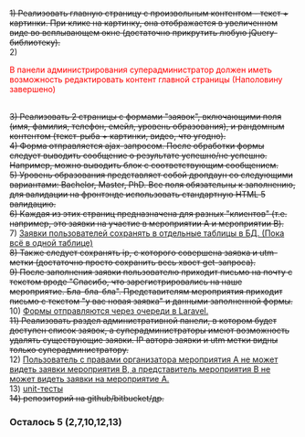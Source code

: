 <strike>1) Реализовать главную страницу с произвольным контентом - текст + картинки. При клике на картинку, она отображается в увеличенном виде во всплывающем окне (достаточно прикрутить любую jQuery-библиотеку).</strike><br>
2) <ins><p style="color: red">В панели администрирования суперадминистратор должен иметь возможность редактировать контент главной страницы (Наполовину завершено)</p> </ins><br>
<strike>3) Реализовать 2 страницы с формами "заявок", включающими поля (имя, фамилия, телефон, емейл, уровень образования), и рандомным контентом (текст-рыба + картинки, видео, что угодно).</strike><br> 
<strike> 4) Форма отправляется ajax-запросом. После обработки формы следует выводить сообщение о результате успешно/не успешно. Например, можно выводить блок c соответствующим сообщением.</strike><br>
<strike>5) Уровень образования представляет собой дропдаун со следующими вариантами: Bachelor, Master, PhD. Все поля обязательны к заполнению, для валидации на фронтэнде использовать стандартную HTML 5 валидацию.</strike><br> 
<strike>6) Каждая из этих страниц предназначена для разных "клиентов" (т.е. например, это заявки на участие в мероприятии A и мероприятии B). </strike><br>
7) <ins>Заявки пользователей сохранять в отдельные таблицы в БД. (Пока всё в одной таблице) </ins><br>
<strike>8) Также следует сохранять ip, с которого совершена заявка и utm-метки (достаточно просто сохранить весь хвост get-запроса).</strike><br> 
<strike>9) После заполнения заявки пользователю приходит письмо на почту с текстом вроде "Спасибо, что зарегистрировались на наше мероприятие. Бла-бла-бла". Представителям мероприятия приходит письмо с текстом "у вас новая заявка" и данными заполненной формы. </strike><br>
10) <ins>Формы отправляются через очереди в Laravel.</ins><br>
<strike>11) Реализовать раздел административной панели, в котором будет доступен список заявок, а суперадминистраторы имеют возможность удалять существующие заявки. IP автора заявки и utm метки видны только суперадминистратору. </strike><br>
12) <ins>Пользователь с правами организатора мероприятия A не может видеть заявки мероприятия B, а представитель мероприятия B не может видеть заявки на мероприятие A.</ins><br>
13) <ins>unit-тесты</ins><br>
<strike>14) репозиторий на github/bitbucket/др.</strike> 
<h3>Осталось 5 (2,7,10,12,13)</h3>
